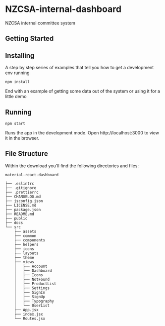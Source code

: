 # NZCSA-internal-dashboard

NZCSA internal committee system

## Getting Started




## Installing

A step by step series of examples that tell you how to get a development env running



```
npm install
```

End with an example of getting some data out of the system or using it for a little demo

## Running


```
npm start
```

Runs the app in the development mode.
Open http://localhost:3000 to view it in the browser.



## File Structure

Within the download you'll find the following directories and files:

```
material-react-dashboard

├── .eslintrc
├── .gitignore
├── .prettierrc
├── CHANGELOG.md
├── jsconfig.json
├── LICENSE.md
├── package.json
├── README.md
├── public
├── docs
└── src
	├── assets
	├── common
	├── components
	├── helpers
	├── icons
	├── layouts
	├── theme
	├── views
	│	├── Account
	│	├── Dashboard
	│	├── Icons
	│	├── NotFound
	│	├── ProductList
	│	├── Settings
	│	├── SignIn
	│	├── SignUp
	│	├── Typography
	│	└── UserList
	├── App.jsx
	├── index.jsx
	└── Routes.jsx
```

